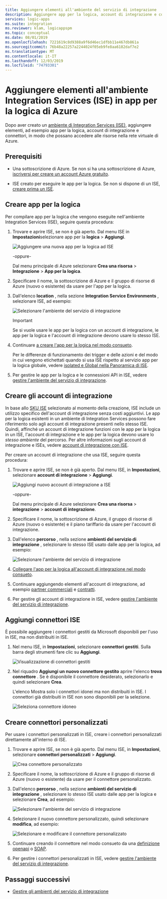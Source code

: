 ```yaml
---
title: Aggiungere elementi all'ambiente del servizio di integrazione
description: Aggiungere app per la logica, account di integrazione e connettori personalizzati all'ambiente di Integration Services (ISE) per accedere alle reti virtuali di Azure (reti virtuali)
services: logic-apps
ms.suite: integration
ms.reviewer: klam, logicappspm
ms.topic: conceptual
ms.date: 08/01/2019
ms.openlocfilehash: 7221619c8d9388a9f6d46ec1dfbb11e467db861a
ms.sourcegitcommit: 76b48a22257a2244024f05eb9fe8aa6182daf7e2
ms.translationtype: MT
ms.contentlocale: it-IT
ms.lasthandoff: 12/03/2019
ms.locfileid: "74793301"
---
```

# <a name="add-artifacts-to-your-integration-service-environment-ise-in-azure-logic-apps"></a>Aggiungere elementi all'ambiente Integration Services (ISE) in app per la logica di Azure

Dopo aver creato un [ambiente di Integration Services (ISE)](../logic-apps/connect-virtual-network-vnet-isolated-environment-overview.md), aggiungere elementi, ad esempio app per la logica, account di integrazione e connettori, in modo che possano accedere alle risorse nella rete virtuale di Azure.

## <a name="prerequisites"></a>Prerequisiti

* Una sottoscrizione di Azure. Se non si ha una sottoscrizione di Azure, [iscriversi per creare un account Azure gratuito](https://azure.microsoft.com/free/).

* ISE creato per eseguire le app per la logica. Se non si dispone di un ISE, [creare prima un ISE](../logic-apps/connect-virtual-network-vnet-isolated-environment.md).

<a name="create-logic-apps-environment"></a>

## <a name="create-logic-apps"></a>Creare app per la logica

Per compilare app per la logica che vengono eseguite nell'ambiente Integration Services (ISE), seguire questa procedura:

1. Trovare e aprire ISE, se non è già aperto. Dal menu ISE in **Impostazioni**selezionare app per la **logica** > **Aggiungi**.

   ![Aggiungere una nuova app per la logica ad ISE](./media/add-artifacts-integration-service-environment-ise/add-logic-app-to-ise.png)

   -oppure-

   Dal menu principale di Azure selezionare **Crea una risorsa** > **Integrazione** > **App per la logica**.

1. Specificare il nome, la sottoscrizione di Azure e il gruppo di risorse di Azure (nuovo o esistente) da usare per l'app per la logica.

1. Dall'elenco **location** , nella sezione **Integration Service Environments** , selezionare ISE, ad esempio:

   ![Selezionare l'ambiente del servizio di integrazione](./media/add-artifacts-integration-service-environment-ise/create-logic-app-with-integration-service-environment.png)

   > [!IMPORTANT]
   > Se si vuole usare le app per la logica con un account di integrazione, le app per la logica e l'account di integrazione devono usare lo stesso ISE.

1. Continuare [a creare l'app per la logica nel modo consueto](../logic-apps/quickstart-create-first-logic-app-workflow.md).

   Per le differenze di funzionamento dei trigger e delle azioni e del modo in cui vengono etichettati quando si usa ISE rispetto al servizio app per la logica globale, vedere [isolated e Global nella Panoramica di ISE](../logic-apps/connect-virtual-network-vnet-isolated-environment-overview.md#difference).

1. Per gestire le app per la logica e le connessioni API in ISE, vedere [gestire l'ambiente del servizio di integrazione](../logic-apps/ise-manage-integration-service-environment.md).

<a name="create-integration-account-environment"></a>

## <a name="create-integration-accounts"></a>Creare gli account di integrazione

In base allo [SKU ISE](../logic-apps/connect-virtual-network-vnet-isolated-environment-overview.md#ise-level) selezionato al momento della creazione, ISE include un utilizzo specifico dell'account di integrazione senza costi aggiuntivi. Le app per la logica esistenti in un ambiente di Integration Services possono fare riferimento solo agli account di integrazione presenti nello stesso ISE. Quindi, affinché un account di integrazione funzioni con le app per la logica in un ISE, l'account di integrazione e le app per la logica devono usare lo *stesso ambiente* del percorso. Per altre informazioni sugli account di integrazione e ISEs, vedere [account di integrazione con ISE](connect-virtual-network-vnet-isolated-environment-overview.md#create-integration-account-environment).

Per creare un account di integrazione che usa ISE, seguire questa procedura:

1. Trovare e aprire ISE, se non è già aperto. Dal menu ISE, in **Impostazioni**, selezionare **account di integrazione** > **Aggiungi**.

   ![Aggiungi nuovo account di integrazione a ISE](./media/add-artifacts-integration-service-environment-ise/add-integration-account-to-ise.png)

   -oppure-

   Dal menu principale di Azure selezionare **Crea una risorsa** > **integrazione** > **account di integrazione**.

1. Specificare il nome, la sottoscrizione di Azure, il gruppo di risorse di Azure (nuovo o esistente) e il piano tariffario da usare per l'account di integrazione.

1. Dall'elenco **percorso** , nella sezione **ambienti del servizio di integrazione** , selezionare lo stesso ISE usato dalle app per la logica, ad esempio:

   ![Selezionare l'ambiente del servizio di integrazione](./media/add-artifacts-integration-service-environment-ise/create-integration-account-with-integration-service-environment.png)

1. [Collegare l'app per la logica all'account di integrazione nel modo consueto](../logic-apps/logic-apps-enterprise-integration-create-integration-account.md#link-account).

1. Continuare aggiungendo elementi all'account di integrazione, ad esempio [partner commerciali](../logic-apps/logic-apps-enterprise-integration-partners.md) e [contratti](../logic-apps/logic-apps-enterprise-integration-agreements.md).

1. Per gestire gli account di integrazione in ISE, vedere [gestire l'ambiente del servizio di integrazione](../logic-apps/ise-manage-integration-service-environment.md).

<a name="add-ise-connectors-environment"></a>

## <a name="add-ise-connectors"></a>Aggiungi connettori ISE

È possibile aggiungere i connettori gestiti da Microsoft disponibili per l'uso in ISE, ma non distribuiti in ISE.

1. Nel menu ISE, in **Impostazioni**, selezionare **connettori gestiti**. Sulla barra degli strumenti fare clic su **Aggiungi**.

   ![Visualizzazione di connettori gestiti](./media/add-artifacts-integration-service-environment-ise/ise-view-managed-connectors.png)

1. Nel riquadro **Aggiungi un nuovo connettore gestito** aprire l'elenco **trova connettore** . Se è disponibile il connettore desiderato, selezionarlo e quindi selezionare **Crea**.

   L'elenco Mostra solo i connettori idonei ma non distribuiti in ISE. I connettori già distribuiti in ISE non sono disponibili per la selezione.

   ![Seleziona connettore idoneo](./media/add-artifacts-integration-service-environment-ise/add-managed-connector.png)

<a name="create-custom-connectors-environment"></a>

## <a name="create-custom-connectors"></a>Creare connettori personalizzati

Per usare i connettori personalizzati in ISE, creare i connettori personalizzati direttamente all'interno di ISE.

1. Trovare e aprire ISE, se non è già aperto. Dal menu ISE, in **Impostazioni**, selezionare **connettori personalizzati** > **Aggiungi**.

   ![Crea connettore personalizzato](./media/add-artifacts-integration-service-environment-ise/add-custom-connector-to-ise.png)

1. Specificare il nome, la sottoscrizione di Azure e il gruppo di risorse di Azure (nuovo o esistente) da usare per il connettore personalizzato.

1. Dall'elenco **percorso** , nella sezione **ambienti del servizio di integrazione** , selezionare lo stesso ISE usato dalle app per la logica e selezionare **Crea**, ad esempio:

   ![Selezionare l'ambiente del servizio di integrazione](./media/add-artifacts-integration-service-environment-ise/create-custom-connector-with-integration-service-environment.png)

1. Selezionare il nuovo connettore personalizzato, quindi selezionare **modifica**, ad esempio:

   ![Selezionare e modificare il connettore personalizzato](./media/add-artifacts-integration-service-environment-ise/edit-custom-connectors.png)

1. Continuare creando il connettore nel modo consueto da una [definizione openapi](https://docs.microsoft.com/connectors/custom-connectors/define-openapi-definition#import-the-openapi-definition) o [SOAP](https://docs.microsoft.com/connectors/custom-connectors/create-register-logic-apps-soap-connector#2-define-your-connector).

1. Per gestire i connettori personalizzati in ISE, vedere [gestire l'ambiente del servizio di integrazione](../logic-apps/ise-manage-integration-service-environment.md).

## <a name="next-steps"></a>Passaggi successivi

* [Gestire gli ambienti del servizio di integrazione](../logic-apps/ise-manage-integration-service-environment.md)
